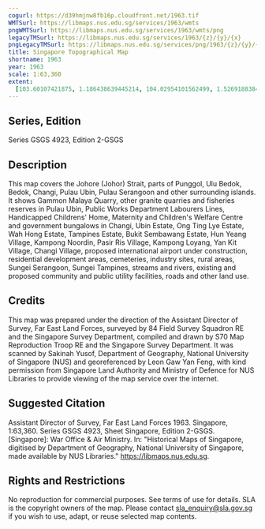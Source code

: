 ```yaml
---
cogurl: https://d39hmjnw8fb16p.cloudfront.net/1963.tif
WMTSurl: https://libmaps.nus.edu.sg/services/1963/wmts
pngWMTSurl: https://libmaps.nus.edu.sg/services/1963/wmts/png
legacyTMSurl: https://libmaps.nus.edu.sg/services/1963/{z}/{y}/{x}
pngLegacyTMSurl: https://libmaps.nus.edu.sg/services/png/1963/{z}/{y}/{x}
title: Singapore Topographical Map
shortname: 1963
year: 1963
scale: 1:63,360
extent:
  [103.60107421875, 1.186438639445214, 104.02954101562499, 1.526918838498517]
---
```


## Series, Edition

Series GSGS 4923, Edition 2-GSGS

## Description

This map covers the Johore (Johor) Strait, parts of Punggol, Ulu Bedok, Bedok, Changi, Pulau Ubin, Pulau Serangoon and other surrounding islands. It shows Gammon Malaya Quarry, other granite quarries and fisheries reserves in Pulau Ubin, Public Works Department Labourers Lines, Handicapped Childrens' Home, Maternity and Children's Welfare Centre and government bungalows in Changi, Ubin Estate, Ong Ting Lye Estate, Wah Hong Estate, Tampines Estate, Bukit Sembawang Estate, Hun Yeang Village, Kampong Noordin, Pasir Ris Village, Kampong Loyang, Yan Kit Village, Changi Village, proposed international airport under construction, residential development areas, cemeteries, industry sites, rural areas, Sungei Serangoon, Sungei Tampines, streams and rivers, existing and proposed community and public utility facilities, roads and other land use.

## Credits

This map was prepared under the direction of the Assistant Director of Survey, Far East Land Forces, surveyed by 84 Field Survey Squadron RE and the Singapore Survey Department, compiled and drawn by S70 Map Reproduction Troop RE and the Singapore Survey Department. It was scanned by Sakinah Yusof, Department of Geography, National University of Singapore (NUS) and georeferenced by Leon Gaw Yan Feng, with kind permission from Singapore Land Authority and Ministry of Defence for NUS Libraries to provide viewing of the map service over the internet.

## Suggested Citation

Assistant Director of Survey, Far East Land Forces 1963. Singapore, 1:63,360. Series GSGS 4923, Sheet Singapore, Edition 2-GSGS. [Singapore]: War Office & Air Ministry. In: "Historical Maps of Singapore, digitised by Department of Geography, National University of Singapore, made available by NUS Libraries." https://libmaps.nus.edu.sg.

## Rights and Restrictions

No reproduction for commercial purposes. See terms of use for details. SLA is the copyright owners of the map. Please contact sla_enquiry@sla.gov.sg if you wish to use, adapt, or reuse selected map contents.
